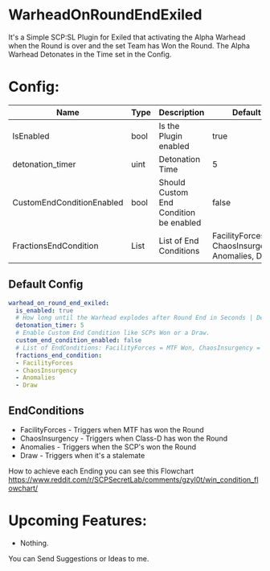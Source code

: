# WarheadOnRoundEndExiled
It's a Simple SCP:SL Plugin for Exiled that activating the Alpha Warhead when the Round is over and the set Team has Won the Round. The Alpha Warhead Detonates in the Time set in the Config.

# Config:
| Name | Type | Description | Default |
| ---- | ---- | ---- | ---- |
| IsEnabled | bool | Is the Plugin enabled | true |
| detonation_timer | uint | Detonation Time | 5 |
| CustomEndConditionEnabled | bool | Should Custom End Condition be enabled | false |
| FractionsEndCondition | List<string> | List of End Conditions | FacilityForces, ChaosInsurgency, Anomalies, Draw |

## Default Config
```yml
warhead_on_round_end_exiled:
  is_enabled: true
  # How long until the Warhead explodes after Round End in Seconds | Default = 5
  detonation_timer: 5
  # Enable Custom End Condition like SCPs Won or a Draw.
  custom_end_condition_enabled: false
  # List of EndConditions: FacilityForces = MTF Won, ChaosInsurgency = D-Boys Won, Anomalies = SCPs Won, Draw = It's a Draw. If you set all, the warhead always explodes after round.
  fractions_end_condition:
  - FacilityForces
  - ChaosInsurgency
  - Anomalies
  - Draw
```

## EndConditions
- FacilityForces - Triggers when MTF has won the Round
- ChaosInsurgency - Triggers when Class-D has won the Round
- Anomalies - Triggers when the SCP's won the Round
- Draw - Triggers when it's a stalemate

How to achieve each Ending you can see this Flowchart https://www.reddit.com/r/SCPSecretLab/comments/gzyl0t/win_condition_flowchart/

# Upcoming Features:
- Nothing.

You can Send Suggestions or Ideas to me.
